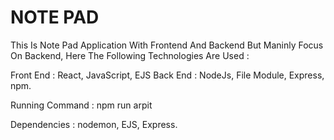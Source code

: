 <h1>NOTE PAD</h1>


This Is Note Pad Application With Frontend And Backend But Maninly Focus On Backend, Here The Following Technologies Are Used :

Front End : React, JavaScript, EJS
Back End : NodeJs, File Module, Express, npm.

Running Command :
npm run arpit

Dependencies :
nodemon, EJS, Express.

